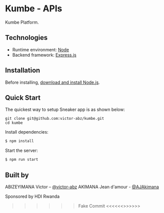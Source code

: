 # Kumbe - APIs

Kumbe Platform.

## Technologies

- Runtime environment: [Node](https://nodejs.org/)
- Backend framework: [Express.js](https://expressjs.com/)

## Installation

Before installing, [download and install Node.js](https://nodejs.org/en/download/).

## Quick Start

The quickest way to setup Sneaker app is as shown below:

```
git clone git@github.com:victor-abz/kumbe.git
cd kumbe
```

Install dependencies:

```bash
$ npm install
```

Start the server:

```bash
$ npm run start
```

## Built by

ABIZEYIMANA Victor – [@victor-abz](https://github.com/victor-abz)
AKIMANA Jean d'amour - [@AJAkimana](https://github.com/AJAkimana)

Sponsored by HDI Rwanda



>>>>>> Fake Commit <<<<<<>>>>>>